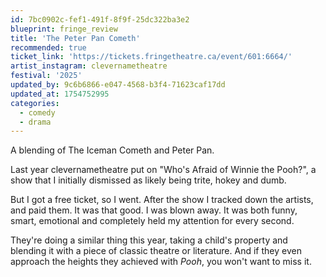 ```yaml
---
id: 7bc0902c-fef1-491f-8f9f-25dc322ba3e2
blueprint: fringe_review
title: 'The Peter Pan Cometh'
recommended: true
ticket_link: 'https://tickets.fringetheatre.ca/event/601:6664/'
artist_instagram: clevernametheatre
festival: '2025'
updated_by: 9c6b6866-e047-4568-b3f4-71623caf17dd
updated_at: 1754752995
categories:
  - comedy
  - drama
---
```

A blending of The Iceman Cometh and Peter Pan.

Last year clevernametheatre put on "Who's Afraid of Winnie the Pooh?", a show that I initially dismissed as likely being trite, hokey and dumb. 

But I got a free ticket, so I went. After the show I tracked down the artists, and paid them. It was that good. I was blown away. It was both funny, smart, emotional and completely held my attention for every second.

They're doing a similar thing this year, taking a child's property and blending it with a piece of classic theatre or literature. And if they even approach the heights they achieved with _Pooh_, you won't want to miss it.